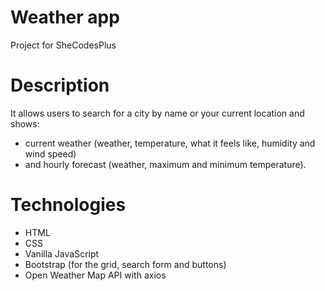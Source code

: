 # Weather app
Project for SheCodesPlus
# Description
It allows users to search for a city by name or your current location 
and shows:
- current weather (weather, temperature, what it feels like, humidity and wind speed) 
- and hourly forecast (weather, maximum and minimum temperature).
# Technologies
- HTML
- CSS
- Vanilla JavaScript
- Bootstrap (for the grid, search form and buttons)
- Open Weather Map API with axios
